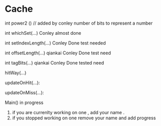 # Cache
int power2 ()                  //  added by conley  number of bits to represent a number 

int whichSet(...)                Conley  almost done

int setIndexLength(...)           Conley Done    test needed

int offsetLength(...)            qiankai         Conley Done  test need

int tagBits(...)                 qiankai         Conley Done   tested need

hitWay(...)

updateOnHit(...):

updateOnMiss(...):

Main()                              in progress


1. if you are currenlty working on one , add your name .
2. if you stopped working on one remove your name and add progress 
